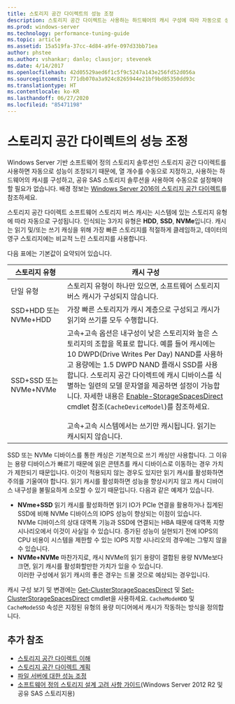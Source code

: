 ```yaml
---
title: 스토리지 공간 다이렉트의 성능 조정
description: 스토리지 공간 다이렉트는 사용하는 하드웨어의 캐시 구성에 따라 자동으로 성능을 조정하며, 자세한 내용은 이 문서에 설명되어 있습니다.
ms.prod: windows-server
ms.technology: performance-tuning-guide
ms.topic: article
ms.assetid: 15a519fa-37cc-4d84-a9fe-097d33bb71ea
author: phstee
ms.author: vshankar; danlo; clausjor; stevenek
ms.date: 4/14/2017
ms.openlocfilehash: 42d05529aed6f1c5f9c5247a143e256fd52d056a
ms.sourcegitcommit: 771db070a3a924c8265944e21bf9bd85350dd93c
ms.translationtype: HT
ms.contentlocale: ko-KR
ms.lasthandoff: 06/27/2020
ms.locfileid: "85471198"
---
```

# <a name="performance-tuning-for-storage-spaces-direct"></a>스토리지 공간 다이렉트의 성능 조정

Windows Server 기반 소프트웨어 정의 스토리지 솔루션인 스토리지 공간 다이렉트를 사용하면 자동으로 성능이 조정되기 때문에, 열 개수를 수동으로 지정하고, 사용하는 하드웨어의 캐시를 구성하고, 공유 SAS 스토리지 솔루션을 사용하여 수동으로 설정해야 할 필요가 없습니다. 배경 정보는 [Windows Server 2016의 스토리지 공간 다이렉트](../../../../storage/storage-spaces/storage-spaces-direct-overview.md)를 참조하세요.

스토리지 공간 다이렉트 소프트웨어 스토리지 버스 캐시는 시스템에 있는 스토리지 유형에 따라 자동으로 구성됩니다. 인식되는 3가지 유형은 **HDD**, **SSD**, **NVMe**입니다. 캐시는 읽기 및/또는 쓰기 캐싱을 위해 가장 빠른 스토리지를 적절하게 클레임하고, 데이터의 영구 스토리지에는 비교적 느린 스토리지를 사용합니다.

다음 표에는 기본값이 요약되어 있습니다.

| 스토리지 유형 | 캐시 구성 |
| --- | --- |
| 단일 유형 | 스토리지 유형이 하나만 있으면, 소프트웨어 스토리지 버스 캐시가 구성되지 않습니다. |
| SSD+HDD 또는 NVMe+HDD | 가장 빠른 스토리지가 캐시 계층으로 구성되고 캐시가 읽기와 쓰기를 모두 수행합니다. |
| SSD+SSD 또는 NVMe+NVMe | 고속+고속 옵션은 내구성이 낮은 스토리지와 높은 스토리지의 조합을 목표로 합니다. 예를 들어 캐시에는 10 DWPD(Drive Writes Per Day) NAND를 사용하고 용량에는 1.5 DWPD NAND 플래시 SSD를 사용합니다. 스토리지 공간 다이렉트에 캐시 디바이스를 식별하는 일련의 모델 문자열을 제공하면 설정이 가능합니다. 자세한 내용은 [Enable-StorageSpacesDirect](https://technet.microsoft.com/library/mt589697.aspx) cmdlet 참조(`CacheDeviceModel`)를 참조하세요. <br><br>고속+고속 시스템에서는 쓰기만 캐시됩니다. 읽기는 캐시되지 않습니다. |

SSD 또는 NVMe 디바이스를 통한 캐싱은 기본적으로 쓰기 캐싱만 사용합니다. 그 이유는 용량 디바이스가 빠르기 때문에 읽은 콘텐츠를 캐시 디바이스로 이동하는 경우 가치가 제한되기 때문입니다. 이것이 적용되지 않는 경우도 있지만 읽기 캐시를 활성화하면 주의를 기울여야 합니다. 읽기 캐시를 활성화하면 성능을 향상시키지 않고 캐시 디바이스 내구성을 불필요하게 소모할 수 있기 때문입니다. 다음과 같은 예제가 있습니다.

* **NVme+SSD** 읽기 캐시를 활성화하면 읽기 IO가 PCIe 연결을 활용하거나 집계된 SSD에 비해 NVMe 디바이스의 IOPS 성능이 향상되는 이점이 있습니다. <br>NVMe 디바이스의 상대 대역폭 기능과 SSD에 연결되는 HBA 때문에 대역폭 지향 시나리오에서 이것이 사실일 수 있습니다. 증가된 성능이 실현되기 전에 IOPS의 CPU 비용이 시스템을 제한할 수 있는 IOPS 지향 시나리오의 경우에는 그렇지 않을 수 있습니다.
* **NVMe+NVMe** 마찬가지로, 캐시 NVMe의 읽기 용량이 결합된 용량 NVMe보다 크면, 읽기 캐시를 활성화할만한 가치가 있을 수 있습니다. <br>이러한 구성에서 읽기 캐시의 좋은 경우는 드물 것으로 예상되는 경우입니다.

캐시 구성 보기 및 변경에는 [Get-ClusterStorageSpacesDirect](https://technet.microsoft.com/library/mt634616.aspx) 및 [Set-ClusterStorageSpacesDirect](https://technet.microsoft.com/library/mt763265.aspx) cmdlet을 사용하세요. `CacheModeHDD` 및 `CacheModeSSD` 속성은 지정된 유형의 용량 미디어에서 캐시가 작동하는 방식을 정의합니다.

## <a name="additional-references"></a>추가 참조

- [스토리지 공간 다이렉트 이해](../../../../storage/storage-spaces/understand-storage-spaces-direct.md)
- [스토리지 공간 다이렉트 계획](../../../../storage/storage-spaces/plan-storage-spaces-direct.md)
- [파일 서버에 대한 성능 조정](../../role/file-server/index.md)
- [소프트웨어 정의 스토리지 설계 고려 사항 가이드](https://technet.microsoft.com/library/mt243829.aspx)(Windows Server 2012 R2 및 공유 SAS 스토리지용)
